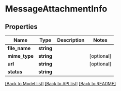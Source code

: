 # MessageAttachmentInfo

## Properties
Name | Type | Description | Notes
------------ | ------------- | ------------- | -------------
**file_name** | **string** |  | 
**mime_type** | **string** |  | [optional] 
**url** | **string** |  | [optional] 
**status** | **string** |  | 

[[Back to Model list]](../../README.md#documentation-for-models) [[Back to API list]](../../README.md#documentation-for-api-endpoints) [[Back to README]](../../README.md)

